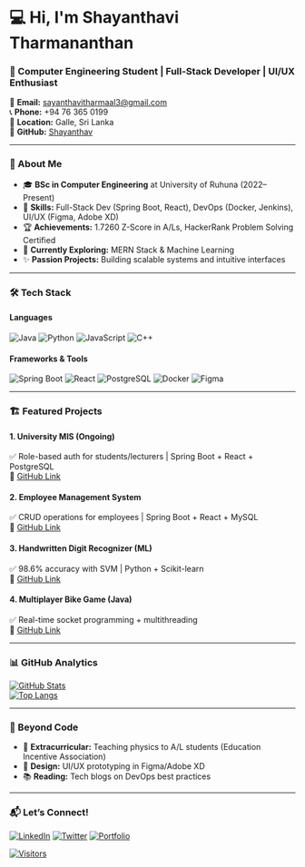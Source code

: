 # 💻 Hi, I'm Shayanthavi Tharmananthan 
### 🚀 Computer Engineering Student | Full-Stack Developer | UI/UX Enthusiast

📧 **Email:** [sayanthavitharmaal3@gmail.com](mailto:sayanthavitharmaal3@gmail.com)  
📞 **Phone:** +94 76 365 0199  
📍 **Location:** Galle, Sri Lanka  
🔗 **GitHub:** [Shayanthav](https://github.com/Shayanthav)  

---

### 🌟 About Me
- 🎓 **BSc in Computer Engineering** at University of Ruhuna (2022–Present)  
- 🔧 **Skills:** Full-Stack Dev (Spring Boot, React), DevOps (Docker, Jenkins), UI/UX (Figma, Adobe XD)  
- 🏆 **Achievements:** 1.7260 Z-Score in A/Ls, HackerRank Problem Solving Certified  
- 🌱 **Currently Exploring:** MERN Stack & Machine Learning  
- ✨ **Passion Projects:** Building scalable systems and intuitive interfaces  

---

### 🛠️ Tech Stack  
#### **Languages**  
![Java](https://img.shields.io/badge/Java-007396?style=for-the-badge&logo=java&logoColor=white)
![Python](https://img.shields.io/badge/Python-3776AB?style=for-the-badge&logo=python&logoColor=white)
![JavaScript](https://img.shields.io/badge/JavaScript-F7DF1E?style=for-the-badge&logo=javascript&logoColor=black)
![C++](https://img.shields.io/badge/C++-00599C?style=for-the-badge&logo=c%2B%2B&logoColor=white)

#### **Frameworks & Tools**  
![Spring Boot](https://img.shields.io/badge/Spring_Boot-6DB33F?style=for-the-badge&logo=spring&logoColor=white)
![React](https://img.shields.io/badge/React-61DAFB?style=for-the-badge&logo=react&logoColor=black)
![PostgreSQL](https://img.shields.io/badge/PostgreSQL-4169E1?style=for-the-badge&logo=postgresql&logoColor=white)
![Docker](https://img.shields.io/badge/Docker-2496ED?style=for-the-badge&logo=docker&logoColor=white)
![Figma](https://img.shields.io/badge/Figma-F24E1E?style=for-the-badge&logo=figma&logoColor=white)

---

### 🏗️ Featured Projects  
#### **1. University MIS (Ongoing)**  
✅ Role-based auth for students/lecturers | Spring Boot + React + PostgreSQL  
🔗 [GitHub Link](#)  

#### **2. Employee Management System**  
✅ CRUD operations for employees | Spring Boot + React + MySQL  
🔗 [GitHub Link](#)  

#### **3. Handwritten Digit Recognizer (ML)**  
✅ 98.6% accuracy with SVM | Python + Scikit-learn  
🔗 [GitHub Link](#)  

#### **4. Multiplayer Bike Game (Java)**  
✅ Real-time socket programming + multithreading  
🔗 [GitHub Link](#)  

---

### 📊 GitHub Analytics
[![GitHub Stats](https://github-readme-stats.vercel.app/api?username=Shayanthav&show_icons=true&theme=radical&hide_border=true&count_private=true)](https://github.com/Shayanthav)  
[![Top Langs](https://github-readme-stats.vercel.app/api/top-langs/?username=Shayanthav&layout=compact&theme=radical&hide_border=true&hide=html,css)](https://github.com/Shayanthav)  

---

### 🎨 Beyond Code  
- 🎤 **Extracurricular:** Teaching physics to A/L students (Education Incentive Association)  
- 🎨 **Design:** UI/UX prototyping in Figma/Adobe XD  
- 📚 **Reading:** Tech blogs on DevOps best practices  

---

### 📬 Let’s Connect!  
[![LinkedIn](https://img.shields.io/badge/LinkedIn-0A66C2?style=for-the-badge&logo=linkedin&logoColor=white)](https://linkedin.com/in/yourprofile)
[![Twitter](https://img.shields.io/badge/Twitter-1DA1F2?style=for-the-badge&logo=twitter&logoColor=white)](https://twitter.com/yourhandle)
[![Portfolio](https://img.shields.io/badge/Portfolio-FF5722?style=for-the-badge&logo=google-chrome&logoColor=white)](https://your-portfolio.com)

[![Visitors](https://komarev.com/ghpvc/?username=Shayanthav&color=blueviolet&label=Profile+Views)](https://github.com/Shayanthav)  
